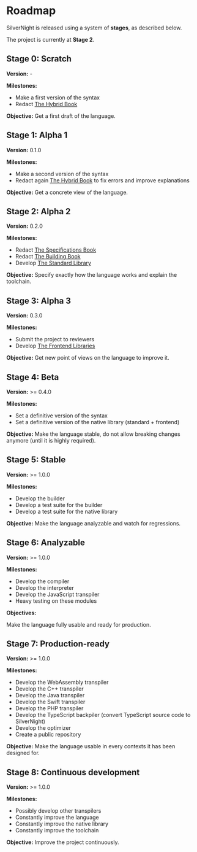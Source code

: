 # Roadmap

SilverNight is released using a system of **stages**, as described below.

The project is currently at **Stage 2**.

## Stage 0: Scratch

**Version:** -

**Milestones:**

* Make a first version of the syntax
* Redact [The Hybrid Book](docs/hybrid.md)

**Objective:** Get a first draft of the language.

## Stage 1: Alpha 1

**Version:** 0.1.0

**Milestones:**

* Make a second version of the syntax
* Redact again [The Hybrid Book](docs/hybrid.md) to fix errors and improve explanations

**Objective:** Get a concrete view of the language.

## Stage 2: Alpha 2

**Version:** 0.2.0

**Milestones:**

* Redact [The Specifications Book](docs/specs.md)
* Redact [The Building Book](docs/building.md)
* Develop [The Standard Library](src/libraries/std.sn)

**Objective:** Specify exactly how the language works and explain the toolchain.

## Stage 3: Alpha 3

**Version:** 0.3.0

**Milestones:**

* Submit the project to reviewers
* Develop [The Frontend Libraries](src/libraries)

**Objective:** Get new point of views on the language to improve it.

## Stage 4: Beta

**Version:** >= 0.4.0

**Milestones:**

* Set a definitive version of the syntax
* Set a definitive version of the native library (standard + frontend)

**Objective:** Make the language stable, do not allow breaking changes anymore (until it is highly required).

## Stage 5: Stable

**Version:** >= 1.0.0

**Milestones:**

* Develop the builder
* Develop a test suite for the builder
* Develop a test suite for the native library

**Objective:** Make the language analyzable and watch for regressions.

## Stage 6: Analyzable

**Version:** >= 1.0.0

**Milestones:**

* Develop the compiler
* Develop the interpreter
* Develop the JavaScript transpiler
* Heavy testing on these modules

**Objectives:**

Make the language fully usable and ready for production.

## Stage 7: Production-ready

**Version:** >= 1.0.0

**Milestones:**

* Develop the WebAssembly transpiler
* Develop the C++ transpiler
* Develop the Java transpiler
* Develop the Swift transpiler
* Develop the PHP transpiler
* Develop the TypeScript backpiler (convert TypeScript source code to SilverNight)
* Develop the optimizer
* Create a public repository

**Objective:** Make the language usable in every contexts it has been designed for.

## Stage 8: Continuous development

**Version:** >= 1.0.0

**Milestones:**

* Possibly develop other transpilers
* Constantly improve the language
* Constantly improve the native library
* Constantly improve the toolchain

**Objective:** Improve the project continuously.

